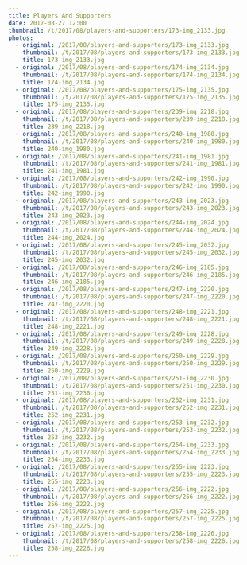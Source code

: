 ```yaml
---
title: Players And Supporters
date: 2017-08-27 12:00
thumbnail: /t/2017/08/players-and-supporters/173-img_2133.jpg
photos:
  - original: /2017/08/players-and-supporters/173-img_2133.jpg
    thumbnail: /t/2017/08/players-and-supporters/173-img_2133.jpg
    title: 173-img_2133.jpg
  - original: /2017/08/players-and-supporters/174-img_2134.jpg
    thumbnail: /t/2017/08/players-and-supporters/174-img_2134.jpg
    title: 174-img_2134.jpg
  - original: /2017/08/players-and-supporters/175-img_2135.jpg
    thumbnail: /t/2017/08/players-and-supporters/175-img_2135.jpg
    title: 175-img_2135.jpg
  - original: /2017/08/players-and-supporters/239-img_2218.jpg
    thumbnail: /t/2017/08/players-and-supporters/239-img_2218.jpg
    title: 239-img_2218.jpg
  - original: /2017/08/players-and-supporters/240-img_1980.jpg
    thumbnail: /t/2017/08/players-and-supporters/240-img_1980.jpg
    title: 240-img_1980.jpg
  - original: /2017/08/players-and-supporters/241-img_1981.jpg
    thumbnail: /t/2017/08/players-and-supporters/241-img_1981.jpg
    title: 241-img_1981.jpg
  - original: /2017/08/players-and-supporters/242-img_1990.jpg
    thumbnail: /t/2017/08/players-and-supporters/242-img_1990.jpg
    title: 242-img_1990.jpg
  - original: /2017/08/players-and-supporters/243-img_2023.jpg
    thumbnail: /t/2017/08/players-and-supporters/243-img_2023.jpg
    title: 243-img_2023.jpg
  - original: /2017/08/players-and-supporters/244-img_2024.jpg
    thumbnail: /t/2017/08/players-and-supporters/244-img_2024.jpg
    title: 244-img_2024.jpg
  - original: /2017/08/players-and-supporters/245-img_2032.jpg
    thumbnail: /t/2017/08/players-and-supporters/245-img_2032.jpg
    title: 245-img_2032.jpg
  - original: /2017/08/players-and-supporters/246-img_2185.jpg
    thumbnail: /t/2017/08/players-and-supporters/246-img_2185.jpg
    title: 246-img_2185.jpg
  - original: /2017/08/players-and-supporters/247-img_2220.jpg
    thumbnail: /t/2017/08/players-and-supporters/247-img_2220.jpg
    title: 247-img_2220.jpg
  - original: /2017/08/players-and-supporters/248-img_2221.jpg
    thumbnail: /t/2017/08/players-and-supporters/248-img_2221.jpg
    title: 248-img_2221.jpg
  - original: /2017/08/players-and-supporters/249-img_2228.jpg
    thumbnail: /t/2017/08/players-and-supporters/249-img_2228.jpg
    title: 249-img_2228.jpg
  - original: /2017/08/players-and-supporters/250-img_2229.jpg
    thumbnail: /t/2017/08/players-and-supporters/250-img_2229.jpg
    title: 250-img_2229.jpg
  - original: /2017/08/players-and-supporters/251-img_2230.jpg
    thumbnail: /t/2017/08/players-and-supporters/251-img_2230.jpg
    title: 251-img_2230.jpg
  - original: /2017/08/players-and-supporters/252-img_2231.jpg
    thumbnail: /t/2017/08/players-and-supporters/252-img_2231.jpg
    title: 252-img_2231.jpg
  - original: /2017/08/players-and-supporters/253-img_2232.jpg
    thumbnail: /t/2017/08/players-and-supporters/253-img_2232.jpg
    title: 253-img_2232.jpg
  - original: /2017/08/players-and-supporters/254-img_2233.jpg
    thumbnail: /t/2017/08/players-and-supporters/254-img_2233.jpg
    title: 254-img_2233.jpg
  - original: /2017/08/players-and-supporters/255-img_2223.jpg
    thumbnail: /t/2017/08/players-and-supporters/255-img_2223.jpg
    title: 255-img_2223.jpg
  - original: /2017/08/players-and-supporters/256-img_2222.jpg
    thumbnail: /t/2017/08/players-and-supporters/256-img_2222.jpg
    title: 256-img_2222.jpg
  - original: /2017/08/players-and-supporters/257-img_2225.jpg
    thumbnail: /t/2017/08/players-and-supporters/257-img_2225.jpg
    title: 257-img_2225.jpg
  - original: /2017/08/players-and-supporters/258-img_2226.jpg
    thumbnail: /t/2017/08/players-and-supporters/258-img_2226.jpg
    title: 258-img_2226.jpg
---
```

